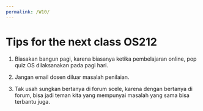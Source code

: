 ```yaml
---
permalink: /W10/
---
```


# Tips for the next class OS212

1. Biasakan bangun pagi, karena biasanya ketika pembelajaran online, pop quiz OS dilaksanakan pada pagi hari.

2. Jangan email dosen diluar masalah penilaian.

3. Tak usah sungkan bertanya di forum scele, karena dengan bertanya di forum, bisa jadi teman kita yang mempunyai masalah yang sama bisa terbantu juga.